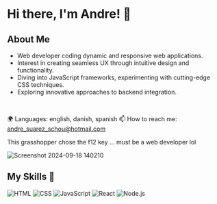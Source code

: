# Hi there, I'm Andre! 👋

## About Me 
- Web developer coding dynamic and responsive web applications.
- Interest in creating seamless UX through intuitive design and functionality.
- Diving into JavaScript frameworks, experimenting with cutting-edge CSS techniques.
- Exploring innovative approaches to backend integration.
<br>

🌍 Languages: english, danish, spanish
📫 How to reach me: andre_suarez_schou@hotmail.com

This grasshopper chose the f12 key ... must be a web developer lol

![Screenshot 2024-09-18 140210](https://github.com/user-attachments/assets/45cfa7c9-a968-4af6-abac-849472071a64)

## My Skills 🧠

![HTML](https://img.shields.io/badge/-HTML-E34F26?style=flat-square&logo=html5&logoColor=white)
![CSS](https://img.shields.io/badge/-CSS-1572B6?style=flat-square&logo=css3&logoColor=white)
![JavaScript](https://img.shields.io/badge/-JavaScript-F7DF1E?style=flat-square&logo=javascript&logoColor=black)
![React](https://img.shields.io/badge/-React-61DAFB?style=flat-square&logo=react&logoColor=black)
![Node.js](https://img.shields.io/badge/-Node.js-339933?style=flat-square&logo=node.js&logoColor=white)


